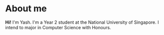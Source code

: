 # About me

<b>Hi!</b> I'm Yash. I'm a Year 2 student at the National University of Singapore. 
I intend to major in Computer Science with Honours.

